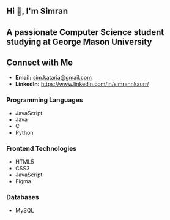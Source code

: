 ## Hi 👋, I'm Simran
## A passionate Computer Science student studying at George Mason University
## Connect with Me
- **Email:** [sim.kataria@gmail.com](mailto:sim.kataria@gmail.com)
- **LinkedIn:** https://www.linkedin.com/in/simrannkaurr/


### Programming Languages
- JavaScript
- Java
- C
- Python

### Frontend Technologies
- HTML5
- CSS3
- JavaScript
- Figma

### Databases
- MySQL

